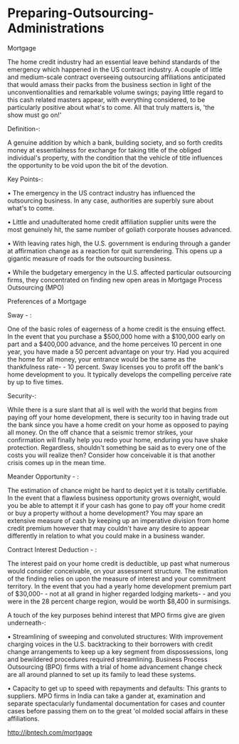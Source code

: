# Preparing-Outsourcing-Administrations
Mortgage 

The home credit industry had an essential leave behind standards of the emergency which happened in the US contract industry. A couple of little and medium-scale contract overseeing outsourcing affiliations anticipated that would amass their packs from the business section in light of the unconventionalities and remarkable volume swings; paying little regard to this cash related masters appear, with everything considered, to be particularly positive about what's to come. All that truly matters is, 'the show must go on!' 

Definition-: 

A genuine addition by which a bank, building society, and so forth credits money at essentialness for exchange for taking title of the obliged individual's property, with the condition that the vehicle of title influences the opportunity to be void upon the bit of the devotion. 

Key Points-: 

•	The emergency in the US contract industry has influenced the outsourcing business. In any case, authorities are superbly sure about what's to come. 

•	Little and unadulterated home credit affiliation supplier units were the most genuinely hit, the same number of goliath corporate houses advanced. 

•	With leaving rates high, the U.S. government is enduring through a gander at affirmation change as a reaction for quit surrendering. This opens up a gigantic measure of roads for the outsourcing business. 

•	While the budgetary emergency in the U.S. affected particular outsourcing firms, they concentrated on finding new open areas in Mortgage Process Outsourcing (MPO) 

Preferences of a Mortgage 

Sway - : 

One of the basic roles of eagerness of a home credit is the ensuing effect. In the event that you purchase a $500,000 home with a $100,000 early on part and a $400,000 advance, and the home perceives 10 percent in one year, you have made a 50 percent advantage on your try. Had you acquired the home for all money, your entrance would be the same as the thankfulness rate- - 10 percent. Sway licenses you to profit off the bank's home development to you. It typically develops the compelling perceive rate by up to five times. 

Security-: 

While there is a sure slant that all is well with the world that begins from paying off your home development, there is security too in having trade out the bank since you have a home credit on your home as opposed to paying all money. On the off chance that a seismic tremor strikes, your confirmation will finally help you redo your home, enduring you have shake protection. Regardless, shouldn't something be said as to every one of the costs you will realize then? Consider how conceivable it is that another crisis comes up in the mean time. 

Meander Opportunity - : 

The estimation of chance might be hard to depict yet it is totally certifiable. In the event that a flawless business opportunity grows overnight, would you be able to attempt it if your cash has gone to pay off your home credit or buy a property without a home development? You may spare an extensive measure of cash by keeping up an imperative division from home credit premium however that may couldn't have any desire to appear differently in relation to what you could make in a business wander. 

Contract Interest Deduction - : 

The interest paid on your home credit is deductible, up past what numerous would consider conceivable, on your assessment structure. The estimation of the finding relies on upon the measure of interest and your commitment territory. In the event that you had a yearly home development premium part of $30,000- - not at all grand in higher regarded lodging markets- - and you were in the 28 percent charge region, would be worth $8,400 in surmisings. 

A touch of the key purposes behind interest that MPO firms give are given underneath-: 

•	Streamlining of sweeping and convoluted structures: With improvement charging voices in the U.S. backtracking to their borrowers with credit change arrangements to keep up a key segment from dispossessions, long and bewildered procedures required streamlining. Business Process Outsourcing (BPO) firms with a trial of home advancement change check are all around planned to set up its family to lead these systems. 

•	Capacity to get up to speed with repayments and defaults: This grants to suppliers. MPO firms in India can take a gander at, examination and separate spectacularly fundamental documentation for cases and counter cases before passing them on to the great 'ol molded social affairs in these affiliations.

http://ibntech.com/mortgage
